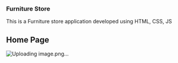 ### Furniture Store
This is a Furniture store application developed using HTML, CSS, JS
## Home Page
![Uploading image.png…]()
## 
